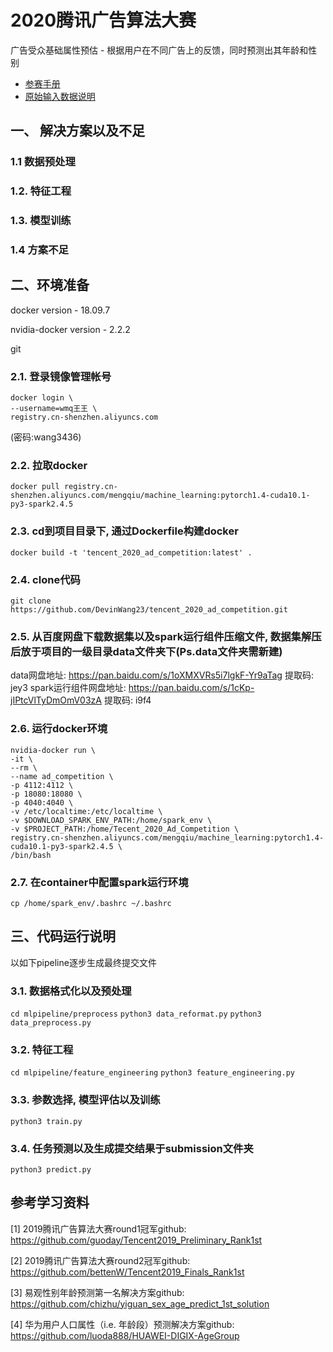 # 2020腾讯广告算法大赛
广告受众基础属性预估 - 根据用户在不同广告上的反馈，同时预测出其年龄和性别  

* [参赛手册](./docs/2020腾讯广告算法大赛参赛手册.pdf)
* [原始输入数据说明](./docs/2020腾讯广告算法大赛数据说明.xlsx)

## 一、 解决方案以及不足

### 1.1 数据预处理

### 1.2. 特征工程

### 1.3. 模型训练

### 1.4 方案不足

## 二、环境准备
docker version - 18.09.7

nvidia-docker version - 2.2.2

git

### 2.1. 登录镜像管理帐号

```
docker login \
--username=wmq王王 \  
registry.cn-shenzhen.aliyuncs.com
``` 
(密码:wang3436)

### 2.2. 拉取docker

```
docker pull registry.cn-shenzhen.aliyuncs.com/mengqiu/machine_learning:pytorch1.4-cuda10.1-py3-spark2.4.5
```

### 2.3. cd到项目目录下, 通过Dockerfile构建docker

```
docker build -t 'tencent_2020_ad_competition:latest' .
``` 

### 2.4. clone代码

```
git clone https://github.com/DevinWang23/tencent_2020_ad_competition.git
```

### 2.5. 从百度网盘下载数据集以及spark运行组件压缩文件, 数据集解压后放于项目的一级目录data文件夹下(Ps.data文件夹需新建)
data网盘地址: https://pan.baidu.com/s/1oXMXVRs5i7lgkF-Yr9aTag 提取码: jey3 
spark运行组件网盘地址: https://pan.baidu.com/s/1cKp-jIPtcVlTyDmOmV03zA 提取码: i9f4

### 2.6. 运行docker环境
```
nvidia-docker run \
-it \
--rm \
--name ad_competition \
-p 4112:4112 \
-p 18080:18080 \ 
-p 4040:4040 \
-v /etc/localtime:/etc/localtime \
-v $DOWNLOAD_SPARK_ENV_PATH:/home/spark_env \
-v $PROJECT_PATH:/home/Tecent_2020_Ad_Competition \
registry.cn-shenzhen.aliyuncs.com/mengqiu/machine_learning:pytorch1.4-cuda10.1-py3-spark2.4.5 \
/bin/bash
```

### 2.7. 在container中配置spark运行环境
`
cp /home/spark_env/.bashrc ~/.bashrc
`

## 三、代码运行说明

以如下pipeline逐步生成最终提交文件

### 3.1. 数据格式化以及预处理 

`cd mlpipeline/preprocess`
`python3 data_reformat.py`
`python3 data_preprocess.py`


### 3.2. 特征工程

`cd mlpipeline/feature_engineering`
`python3 feature_engineering.py`


### 3.3. 参数选择, 模型评估以及训练

`python3 train.py`

### 3.4. 任务预测以及生成提交结果于submission文件夹

`python3 predict.py` 

## 参考学习资料
[1] 2019腾讯广告算法大赛round1冠军github: <https://github.com/guoday/Tencent2019_Preliminary_Rank1st>

[2] 2019腾讯广告算法大赛round2冠军github: <https://github.com/bettenW/Tencent2019_Finals_Rank1st>

[3] 易观性别年龄预测第一名解决方案github: <https://github.com/chizhu/yiguan_sex_age_predict_1st_solution>

[4] 华为用户人口属性（i.e. 年龄段）预测解决方案github:
<https://github.com/luoda888/HUAWEI-DIGIX-AgeGroup>
